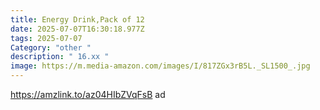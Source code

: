 ```yaml
---
title: Energy Drink,Pack of 12
date: 2025-07-07T16:30:18.977Z
tags: 2025-07-07
Category: "other "
description: " 16.xx "
image: https://m.media-amazon.com/images/I/817ZGx3rB5L._SL1500_.jpg
---
```

https://amzlink.to/az04HIbZVqFsB   ad